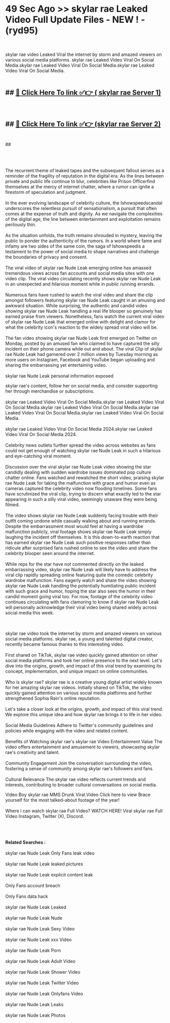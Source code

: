 # 49 Sec Ago >> skylar rae Leaked Video Full Update Files - NEW ! - (ryd95) <br>
<br>

skylar rae video Leaked Viral the internet by storm and amazed viewers on various social media platforms. skylar rae Leaked Video Viral On Social Media.skylar rae Leaked Video Viral On Social Media.skylar rae Leaked Video Viral On Social Media.<br>
 <br>

## ##  <a href="https://clipsfans.site?title=skylar_rae&ref=gitt">🔴 Click Here To link ✅👉 ( skylar rae Server 1)</a><br>
  <br>

##  ##  <a href="https://clipsfans.site?title=skylar_rae&ref=gitt">🔴 Click Here To link ✅👉 (skylar rae  Server 2)</a><br>
  <br>
  ##


  <br>

  <br>

<br><br>
The recurrent theme of leaked tapes and the subsequent fallout serves as a reminder of the fragility of reputation in the digital era. As the lines between private and public life continue to blur, celebrities like Prison Officerfind themselves at the mercy of internet chatter, where a rumor can ignite a firestorm of speculation and judgment.
<br><br>
In the ever evolving landscape of celebrity culture, the Ishowspeedscandal underscores the relentless pursuit of sensationalism, a pursuit that often comes at the expense of truth and dignity. As we navigate the complexities of the digital age, the line between entertainment and exploitation remains perilously thin.
<br><br>
As the situation unfolds, the truth remains shrouded in mystery, leaving the public to ponder the authenticity of the rumors. In a world where fame and infamy are two sides of the same coin, the saga of Ishowspeedis a testament to the power of social media to shape narratives and challenge the boundaries of privacy and consent.
<br><br>
The viral video of skylar rae Nude Leak emerging online has amassed tremendous views across fan accounts and social media sites with one video clip. The viral video circulating recently shows skylar rae Nude Leak in an unexpected and hilarious moment while in public running errands.
<br><br>
Numerous fans have rushed to watch the viral video and share the clip amongst followers featuring skylar rae Nude Leak caught in an amusing and awkward situation. While surprising, the authentic and candid video showing skylar rae Nude Leak handling a real life blooper so genuinely has earned praise from viewers. Nonetheless, fans watch the current viral video of skylar rae Nude Leak that emerged online with delight and clamor for what the celebrity icon's reaction to the widely spread viral video will be.
<br><br>
The fan video showing skylar rae Nude Leak first emerged on Twitter on Monday, posted by an amused fan who claimed to have captured the silly incident on their phone camera while out and about. The viral Clip of skylar rae Nude Leak had garnered over 2 million views by Tuesday morning as more users on Instagram, Facebook and YouTube began uploading and sharing the embarrassing yet entertaining video.
<br><br>
skylar rae Nude Leak personal information exposed


skylar rae's content, follow her on social media, and consider supporting her through merchandise or subscriptions.
<br><br>
skylar rae Leaked Video Viral On Social Media.skylar rae Leaked Video Viral On Social Media.skylar rae Leaked Video Viral On Social Media.skylar rae Leaked Video Viral On Social Media.skylar rae Leaked Video Viral On Social Media.
<br><br>
skylar rae Leaked Video Viral On Social Media 2024.skylar rae Leaked Video Viral On Social Media 2024.
<br><br>
Celebrity news outlets further spread the video across websites as fans could not get enough of watching skylar rae Nude Leak in such a hilarious and eye-catching viral moment.
<br><br>
Discussion over the viral skylar rae Nude Leak video showing the star candidly dealing with sudden wardrobe issues dominated pop culture chatter online. Fans watched and rewatched the short video, praising skylar rae Nude Leak for taking the malfunction with grace and humor even as cameras captured the celebrity video now flooding timelines. Some fans have scrutinized the viral clip, trying to discern what exactly led to the star appearing in such a silly viral video, seemingly unaware they were being filmed.
<br><br>
The video shows skylar rae Nude Leak suddenly facing trouble with their outfit coming undone while casually walking about and running errands. Despite the embarrassment most would feel at having a wardrobe malfunction publicly, viral footage shows skylar rae Nude Leak simply laughing the incident off themselves. It is this down-to-earth reaction that has earned skylar rae Nude Leak such positive responses rather than ridicule after surprised fans rushed online to see the video and share the celebrity blooper seen around the internet.
<br><br>
While reps for the star have not commented directly on the leaked embarrassing video, skylar rae Nude Leak will likely have to address the viral clip rapidly spreading online featuring quite the comedic celebrity wardrobe malfunction. Fans eagerly watch and share the video showing skylar rae Nude Leak handling the potentially humiliating public incident with such grace and humor, hoping the star also sees the humor in their candid moment going viral too. For now, footage of the celebrity video continues circulating with fans clamoring to know if skylar rae Nude Leak will personally acknowledge their viral video being shared widely across social media this week.


<br><br>
skylar rae video took the internet by storm and amazed viewers on various social media platforms. skylar rae, a young and talented digital creator, recently became famous thanks to this interesting video.
<br><br>
First shared on TikTok, skylar rae video quickly gained attention on other social media platforms and took her online presence to the next level. Let's dive into the origins, growth, and impact of this viral trend by examining its concept, implementation, and unique impact on online communities.
<br><br>
Who is skylar rae? skylar rae is a creative young digital artist widely known for her amazing skylar rae videos. Initially shared on TikTok, the video quickly gained attention on various social media platforms and further strengthened Sophia Rain's online reputation.
<br><br>
Let's take a closer look at the origins, growth, and impact of this viral trend. We explore this unique idea and how skylar rae brings it to life in her video.
<br><br>
Social Media Guidelines Adhere to Twitter's community guidelines and policies while engaging with the video and related content.
<br><br>
Benefits of Watching skylar rae's skylar rae Video Entertainment Value The video offers entertainment and amusement to viewers, showcasing skylar rae's creativity and talent.
<br><br>
Community Engagement Join the conversation surrounding the video, fostering a sense of community among skylar rae's followers and fans.
<br><br>
Cultural Relevance The skylar rae video reflects current trends and interests, contributing to broader cultural conversations on social media.

Video Boy skylar rae MMS Drunk Viral.Video Click here to view Brace yourself for the most talked-about footage of the year!
<br><br>
Where i can watch skylar rae Full Video? WATCH HERE! Viral skylar rae Full Video Instagram, Twitter (X), Discord.
<br><br>

<br><br>
<strong>Related Searches :</strong>
<br><br>
skylar rae Nude Leak Only Fans leak video
<br><br>
skylar rae Nude Leak leaked pictures
<br><br>
skylar rae Nude Leak explicit content leak
<br><br>
Only Fans account breach
<br><br>
Only Fans data hack
<br><br>
skylar rae Nude Leak Leaked
<br><br>
skylar rae Nude Leak Nude
<br><br>
skylar rae Nude Leak Sexy Video
<br><br>
skylar rae Nude Leak xxx Video
<br><br>
skylar rae Nude Leak Porn
<br><br>
skylar rae Nude Leak Adult Video
<br><br>
skylar rae Nude Leak Shower Video
<br><br>
skylar rae Nude Leak Twitter Video
<br><br>
skylar rae Nude Leak Onlyfans Video
<br><br>
skylar rae Nude Leak Leaks
<br><br>
skylar rae Nude Leak Photos